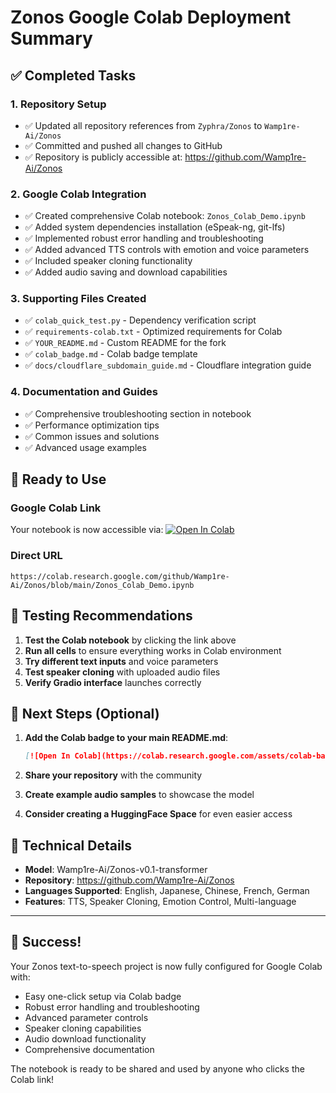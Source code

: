 # Zonos Google Colab Deployment Summary

## ✅ Completed Tasks

### 1. Repository Setup
- ✅ Updated all repository references from `Zyphra/Zonos` to `Wamp1re-Ai/Zonos`
- ✅ Committed and pushed all changes to GitHub
- ✅ Repository is publicly accessible at: https://github.com/Wamp1re-Ai/Zonos

### 2. Google Colab Integration
- ✅ Created comprehensive Colab notebook: `Zonos_Colab_Demo.ipynb`
- ✅ Added system dependencies installation (eSpeak-ng, git-lfs)
- ✅ Implemented robust error handling and troubleshooting
- ✅ Added advanced TTS controls with emotion and voice parameters
- ✅ Included speaker cloning functionality
- ✅ Added audio saving and download capabilities

### 3. Supporting Files Created
- ✅ `colab_quick_test.py` - Dependency verification script
- ✅ `requirements-colab.txt` - Optimized requirements for Colab
- ✅ `YOUR_README.md` - Custom README for the fork
- ✅ `colab_badge.md` - Colab badge template
- ✅ `docs/cloudflare_subdomain_guide.md` - Cloudflare integration guide

### 4. Documentation and Guides
- ✅ Comprehensive troubleshooting section in notebook
- ✅ Performance optimization tips
- ✅ Common issues and solutions
- ✅ Advanced usage examples

## 🚀 Ready to Use

### Google Colab Link
Your notebook is now accessible via:
[![Open In Colab](https://colab.research.google.com/assets/colab-badge.svg)](https://colab.research.google.com/github/Wamp1re-Ai/Zonos/blob/main/Zonos_Colab_Demo.ipynb)

### Direct URL
```
https://colab.research.google.com/github/Wamp1re-Ai/Zonos/blob/main/Zonos_Colab_Demo.ipynb
```

## 🧪 Testing Recommendations

1. **Test the Colab notebook** by clicking the link above
2. **Run all cells** to ensure everything works in Colab environment
3. **Try different text inputs** and voice parameters
4. **Test speaker cloning** with uploaded audio files
5. **Verify Gradio interface** launches correctly

## 📝 Next Steps (Optional)

1. **Add the Colab badge to your main README.md**:
   ```markdown
   [![Open In Colab](https://colab.research.google.com/assets/colab-badge.svg)](https://colab.research.google.com/github/Wamp1re-Ai/Zonos/blob/main/Zonos_Colab_Demo.ipynb)
   ```

2. **Share your repository** with the community
3. **Create example audio samples** to showcase the model
4. **Consider creating a HuggingFace Space** for even easier access

## 🔧 Technical Details

- **Model**: Wamp1re-Ai/Zonos-v0.1-transformer
- **Repository**: https://github.com/Wamp1re-Ai/Zonos
- **Languages Supported**: English, Japanese, Chinese, French, German
- **Features**: TTS, Speaker Cloning, Emotion Control, Multi-language

---

## 🎉 Success!

Your Zonos text-to-speech project is now fully configured for Google Colab with:
- Easy one-click setup via Colab badge
- Robust error handling and troubleshooting
- Advanced parameter controls
- Speaker cloning capabilities
- Audio download functionality
- Comprehensive documentation

The notebook is ready to be shared and used by anyone who clicks the Colab link!
